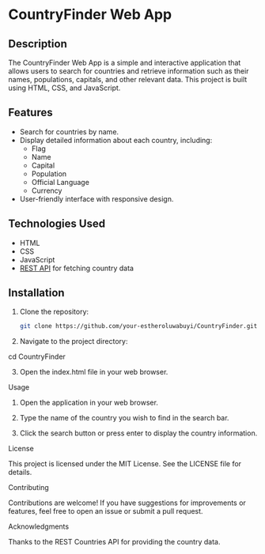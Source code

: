 # CountryFinder Web App

## Description

The CountryFinder Web App is a simple and interactive application that allows users to search for countries and retrieve information such as their names, populations, capitals, and other relevant data. This project is built using HTML, CSS, and JavaScript.

## Features

- Search for countries by name.
- Display detailed information about each country, including:
  - Flag
  - Name
  - Capital
  - Population
  - Official Language 
  - Currency
- User-friendly interface with responsive design.

## Technologies Used

- HTML
- CSS
- JavaScript
- [REST API](https://restcountries.com/) for fetching country data

## Installation

1. Clone the repository:

   ```bash
   git clone https://github.com/your-estheroluwabuyi/CountryFinder.git

2. Navigate to the project directory:

cd CountryFinder


3. Open the index.html file in your web browser.



Usage

1. Open the application in your web browser.


2. Type the name of the country you wish to find in the search bar.


3. Click the search button or press enter to display the country information.



License

This project is licensed under the MIT License. See the LICENSE file for details.

Contributing

Contributions are welcome! If you have suggestions for improvements or features, feel free to open an issue or submit a pull request.

Acknowledgments

Thanks to the REST Countries API for providing the country data.

